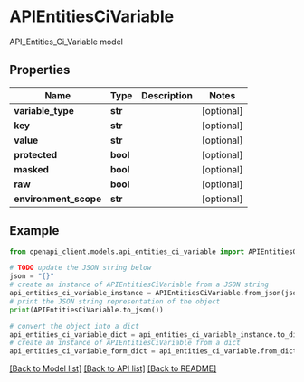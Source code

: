 # APIEntitiesCiVariable

API_Entities_Ci_Variable model

## Properties

Name | Type | Description | Notes
------------ | ------------- | ------------- | -------------
**variable_type** | **str** |  | [optional] 
**key** | **str** |  | [optional] 
**value** | **str** |  | [optional] 
**protected** | **bool** |  | [optional] 
**masked** | **bool** |  | [optional] 
**raw** | **bool** |  | [optional] 
**environment_scope** | **str** |  | [optional] 

## Example

```python
from openapi_client.models.api_entities_ci_variable import APIEntitiesCiVariable

# TODO update the JSON string below
json = "{}"
# create an instance of APIEntitiesCiVariable from a JSON string
api_entities_ci_variable_instance = APIEntitiesCiVariable.from_json(json)
# print the JSON string representation of the object
print(APIEntitiesCiVariable.to_json())

# convert the object into a dict
api_entities_ci_variable_dict = api_entities_ci_variable_instance.to_dict()
# create an instance of APIEntitiesCiVariable from a dict
api_entities_ci_variable_form_dict = api_entities_ci_variable.from_dict(api_entities_ci_variable_dict)
```
[[Back to Model list]](../README.md#documentation-for-models) [[Back to API list]](../README.md#documentation-for-api-endpoints) [[Back to README]](../README.md)


